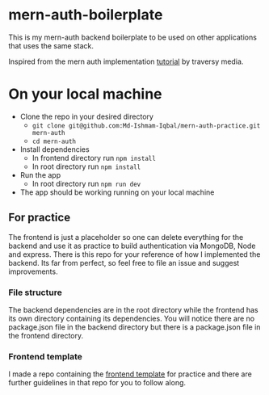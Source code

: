 # mern-auth-boilerplate

This is my mern-auth backend boilerplate to be used on other applications that uses the same stack.

Inspired from the mern auth implementation [tutorial](https://youtu.be/R4AhvYORZRY) by traversy media.

# On your local machine

- Clone the repo in your desired directory
  - `git clone git@github.com:Md-Ishmam-Iqbal/mern-auth-practice.git mern-auth`
  - `cd mern-auth`
- Install dependencies
  - In frontend directory run `npm install`
  - In root directory run `npm install`
- Run the app
  - In root directory run `npm run dev`
- The app should be working running on your local machine

## For practice

The frontend is just a placeholder so one can delete everything for the backend and use it as practice to build authentication via MongoDB, Node and express. There is this repo for your reference of how I implemented the backend. Its far from perfect, so feel free to file an issue and suggest improvements.

### File structure

The backend dependencies are in the root directory while the frontend has its own directory containing its dependencies. You will notice there are no package.json file in the backend directory but there is a package.json file in the frontend directory.

### Frontend template

I made a repo containing the [frontend template]() for practice and there are further guidelines in that repo for you to follow along.
